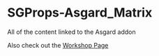 # SGProps-Asgard_Matrix
All of the content linked to the Asgard addon  

Also check out the [Workshop Page](https://steamcommunity.com/sharedfiles/filedetails/?id=2386626380 "Asgard Matrix workshop page")
